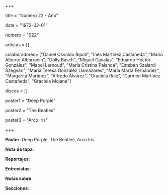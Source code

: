 +++

title = "Número 22 - Año"

date = "1972-02-01"

numero = "022"

artistas = []

colaboradores= ["Daniel Osvaldo Ripoll", "Inés Martínez Castañeda", "Mario Alberto Albarracín", "Dolly Basch", "Miguel Gavalas", "Eduardo Héctor González", "Mabel Lernoud", "María Cristina Palanca", "Esteban Szalardi Szegvari", "María Teresa Gonzalez Llamazares", "María Marta Fernández", "Margarita Martínez", "Alfredo Álvarez", "Graciela Ruiz", "Carmen Martínez Castañeda", "Graciela Mojana"]

discos = []

poster1 = "Deep Purple"

poster2 = "The Beatles"

poster3 = "Arco Iris"


+++

**Póster**: Deep Purple, The Beatles, Arco Iris.

**Nota de tapa**: 

**Reportajes**: 

**Entrevistas**: 

**Notas sobre**:

**Secciones**:
